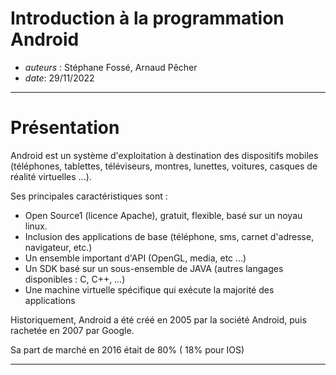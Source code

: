 # Introduction à la programmation Android

* *auteurs* : Stéphane Fossé, Arnaud Pêcher
* *date*: 29/11/2022

---

# Présentation

Android est un système d'exploitation à destination des dispositifs mobiles (téléphones, tablettes, téléviseurs, montres, lunettes, voitures, casques de réalité virtuelles ...).

Ses principales caractéristiques sont :
* Open Source1 (licence Apache), gratuit, flexible, basé sur un noyau linux.
* Inclusion des applications de base (téléphone, sms, carnet d'adresse, navigateur, etc.)
* Un ensemble important d'API (OpenGL, media, etc …)
* Un SDK basé sur un sous-ensemble de JAVA (autres langages disponibles : C, C++, …)
* Une machine virtuelle spécifique qui exécute la majorité des applications

Historiquement, Android a été créé en 2005 par la société Android, puis rachetée en 2007 par Google.

Sa part de marché en 2016 était de 80% ( 18% pour IOS)

---
